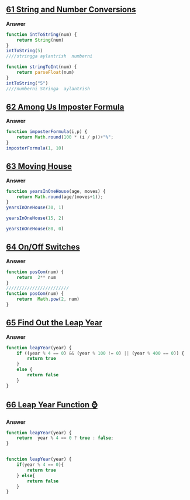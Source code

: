 ## [61 String and Number Conversions](https://edabit.com/challenge/svGRKq2Z7SnZiqYwy)
**Answer**
```js
function intToString(num) {
	return String(num)
}
intToString(5)
////stringga aylantrish  numberni

function stringToInt(num) {
	return parseFloat(num)
}
intToString("5")
////numberni Stringa  aylantrish 
```
## [62 Among Us Imposter Formula](https://edabit.com/challenge/ihpAv2EBCxDD27T3P)
**Answer**
```js
function imposterFormula(i,p) {
	return Math.round(100 * (i / p))+"%";
}
imposterFormula(1, 10)
```
## [63 Moving House](https://edabit.com/challenge/HbjxJg3jqT54vK7uw)
**Answer**
```js
function yearsInOneHouse(age, moves) {
	return Math.round(age/(moves+1));
}
yearsInOneHouse(30, 1) 

yearsInOneHouse(15, 2)

yearsInOneHouse(80, 0)
```
## [64 On/Off Switches](https://edabit.com/challenge/EZ4H6A8pBeTYfZzQe)
**Answer**
```js
function posCom(num) {
	return  2** num
}
////////////////////////
function posCom(num) {
	return  Math.pow(2, num)
}
```
## [65 Find Out the Leap Year](https://edabit.com/challenge/xKKwvL2zYC8pEvMLG)
**Answer**
```js
function leapYear(year) {
	if ((year % 4 == 0) && (year % 100 != 0) || (year % 400 == 0)) {
		return true
	}
	else {
		return false
	}
}
```
## [66 Leap Year Function ⌚](https://edabit.com/challenge/wBYQnCytRFNxsL4Gr)
**Answer**
```js
function leapYear(year) {
	return  year % 4 == 0 ? true : false;
}


function leapYear(year) {
	if(year % 4 == 0){
        return true
    } else{
        return false
    }
}
```